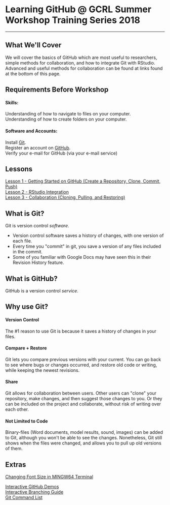 # Learning GitHub @ GCRL Summer Workshop Training Series 2018
---
## What We'll Cover
We will cover the basics of GitHub which are most useful to researchers, simple methods for collaboration, and how to integrate Git with RStudio. Advanced and useful methods for collaboration can be found at links found at the bottom of this page.

## Requirements Before Workshop
#### Skills:  
Understanding of how to navigate to files on your computer.  
Understanding of how to create folders on your computer.

#### Software and Accounts:  
Install [Git](https://git-scm.com/downloads).  
Register an account on [GitHub](http://github.com).  
Verify your e-mail for GitHub (via your e-mail service)  

## Lessons
[Lesson 1 - Getting Started on GitHub (Create a Repository, Clone, Commit, Push)](lesson1.MD)  
[Lesson 2 - RStudio Integration](lesson2.MD)  
[Lesson 3 - Collaboration (Cloning, Pulling, and Restoring)](lesson3.MD)

## What is Git?
Git is version control *software*.  
- Version control software saves a history of changes, with one version of each file.  
- Every time you "commit" in git, you save a version of any files included in the commit.  
- Some of you familiar with Google Docs may have seen this in their Revision History feature.  

## What is GitHub?
GitHub is a version control *service*.  

## Why use Git?
#### Version Control
The #1 reason to use Git is because it saves a history of changes in your files.
#### Compare + Restore
Git lets you compare previous versions with your current. You can go back to see where bugs or changes occurred, and restore old code or writing, while keeping the newest revisions.
#### Share
Git allows for collaboration between users. Other users can "clone" your repository, make changes, and then suggest those changes to you. Or they can be included on the project and collaborate, without risk of writing over each other.
#### Not Limited to Code
Binary-files (Word documents, model results, sound, images) can be added to Git, although you won't be able to see the changes. Nonetheless, Git still shows when the files were changed, and allows you to pull up old versions of them.

## Extras
[Changing Font Size in MINGW64 Terminal](fontsize.MD)  

[Interactive GitHub Demos](https://lab.github.com)  
[Interactive Branching Guide](http://learngitbranching.js.org)  
[Git Command List](https://git-scm.com/docs)  




